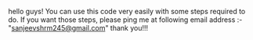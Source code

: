 hello guys!
You can use this code very easily with some steps required to do.
If you want those steps, please ping me at following email address :- "sanjeevshrm245@gmail.com"
thank you!!!
